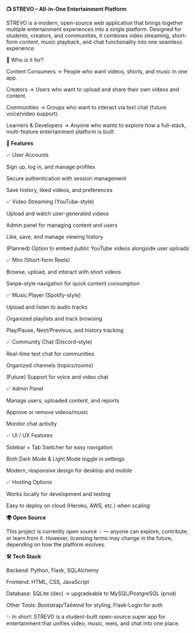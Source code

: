 

**📺 STREVO – All-in-One Entertainment Platform**

STREVO is a modern, open-source web application that brings together multiple entertainment experiences into a single platform. Designed for students, creators, and communities, it combines video streaming, short-form content, music playback, and chat functionality into one seamless experience.



🎯 Who is it for?

Content Consumers → People who want videos, shorts, and music in one app.

Creators → Users who want to upload and share their own videos and content.

Communities → Groups who want to interact via text chat (future voice/video support).

Learners & Developers → Anyone who wants to explore how a full-stack, multi-feature entertainment platform is built.



**🚀 Features**


✅ User Accounts

Sign up, log in, and manage profiles

Secure authentication with session management

Save history, liked videos, and preferences


✅ Video Streaming (YouTube-style)

Upload and watch user-generated videos

Admin panel for managing content and users

Like, save, and manage viewing history

(Planned) Option to embed public YouTube videos alongside user uploads


✅ Mini (Short-form Reels)

Browse, upload, and interact with short videos

Swipe-style navigation for quick content consumption


✅ Music Player (Spotify-style)

Upload and listen to audio tracks

Organized playlists and track browsing

Play/Pause, Next/Previous, and history tracking


✅ Community Chat (Discord-style)

Real-time text chat for communities

Organized channels (topics/rooms)

(Future) Support for voice and video chat


✅ Admin Panel

Manage users, uploaded content, and reports

Approve or remove videos/music

Monitor chat activity


✅ UI / UX Features

Sidebar + Tab Switcher for easy navigation

Both Dark Mode & Light Mode toggle in settings

Modern, responsive design for desktop and mobile


✅ Hosting Options

Works locally for development and testing

Easy to deploy on cloud (Heroku, AWS, etc.) when scaling



**🌍 Open Source**

This project is currently open source 💡 — anyone can explore, contribute, or learn from it.
However, licensing terms may change in the future, depending on how the platform evolves.



**🛠️ Tech Stack**

Backend: Python, Flask, SQLAlchemy

Frontend: HTML, CSS, JavaScript

Database: SQLite (dev) → upgradeable to MySQL/PostgreSQL (prod)

Other Tools: Bootstrap/Tailwind for styling, Flask-Login for auth



✨ In short: STREVO is a student-built open-source super app for entertainment that unifies video, music, reels, and chat into one place.